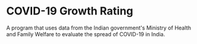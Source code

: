 # COVID-19 Growth Rating

A program that uses data from the Indian government's Ministry of Health and Family Welfare to evaluate the spread of COVID-19 in India.
